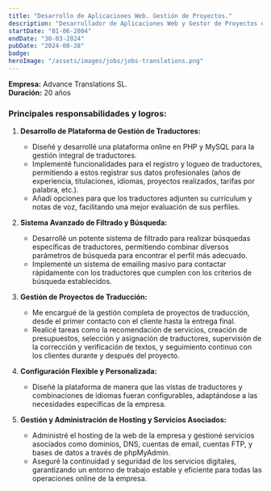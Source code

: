 ```yaml
---
title: "Desarrollo de Aplicaciones Web. Gestión de Proyectos."
description: "Desarrollador de Aplicaciones Web y Gestor de Proyectos en una empresa de traducciones."
startDate: "01-06-2004"
endDate: "30-03-2024"
pubDate: "2024-08-28"
badge: 
heroImage: "/assets/images/jobs/jobs-translations.png"
---
```


**Empresa:** Advance Translations SL.  
**Duración:** 20 años

### Principales responsabilidades y logros:

1. **Desarrollo de Plataforma de Gestión de Traductores:**
   - Diseñé y desarrollé una plataforma online en PHP y MySQL para la gestión integral de traductores.
   - Implementé funcionalidades para el registro y logueo de traductores, permitiendo a estos registrar sus datos profesionales (años de experiencia, titulaciones, idiomas, proyectos realizados, tarifas por palabra, etc.).
   - Añadí opciones para que los traductores adjunten su currículum y notas de voz, facilitando una mejor evaluación de sus perfiles.

2. **Sistema Avanzado de Filtrado y Búsqueda:**
   - Desarrollé un potente sistema de filtrado para realizar búsquedas específicas de traductores, permitiendo combinar diversos parámetros de búsqueda para encontrar el perfil más adecuado.
   - Implementé un sistema de emailing masivo para contactar rápidamente con los traductores que cumplen con los criterios de búsqueda establecidos.

3. **Gestión de Proyectos de Traducción:**
   - Me encargué de la gestión completa de proyectos de traducción, desde el primer contacto con el cliente hasta la entrega final.
   - Realicé tareas como la recomendación de servicios, creación de presupuestos, selección y asignación de traductores, supervisión de la corrección y verificación de textos, y seguimiento continuo con los clientes durante y después del proyecto.

4. **Configuración Flexible y Personalizada:**
   - Diseñé la plataforma de manera que las vistas de traductores y combinaciones de idiomas fueran configurables, adaptándose a las necesidades específicas de la empresa.

5. **Gestión y Administración de Hosting y Servicios Asociados:**

    - Administré el hosting de la web de la empresa y gestioné servicios asociados como dominios, DNS, cuentas de email, cuentas FTP, y bases de datos a través de phpMyAdmin.
    - Aseguré la continuidad y seguridad de los servicios digitales, garantizando un entorno de trabajo estable y eficiente para todas las operaciones online de la empresa.

